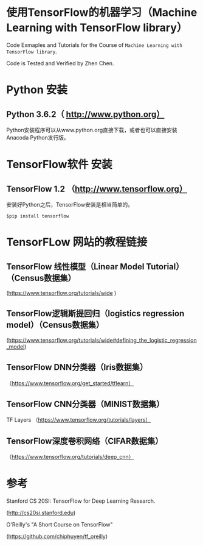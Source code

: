 # 使用TensorFlow的机器学习（Machine Learning with TensorFlow library）

Code Exmaples and Tutorials for the Course of `Machine Learning with TensorFlow library`. 

 Code is Tested and Verified by Zhen Chen.
 
# Python 安装

## Python 3.6.2（ http://www.python.org）

Python安装程序可以从www.python.org直接下载，或者也可以直接安装Anacoda Python发行版。

# TensorFlow软件 安装

## TensorFlow 1.2 （http://www.tensorflow.org）

安装好Python之后，TensorFlow安装是相当简单的。

`$pip install tensorflow`

# TensorFLow 网站的教程链接

## TensorFlow 线性模型（Linear Model Tutorial）（Census数据集）

(https://www.tensorflow.org/tutorials/wide ) 

## TensorFlow逻辑斯提回归（logistics regression model）（Census数据集）

(https://www.tensorflow.org/tutorials/wide#defining_the_logistic_regression_model)

## TensorFlow DNN分类器（Iris数据集）

（https://www.tensorflow.org/get_started/tflearn）

## TensorFlow CNN分类器（MINIST数据集）

TF Layers （https://www.tensorflow.org/tutorials/layers）

## TensorFlow深度卷积网络（CIFAR数据集）

（https://www.tensorflow.org/tutorials/deep_cnn）

# 参考

Stanford CS 20SI: TensorFlow for Deep Learning Research.

(http://cs20si.stanford.edu)

O'Reilly's "A Short Course on TensorFlow"

(https://github.com/chiphuyen/tf_oreilly)
